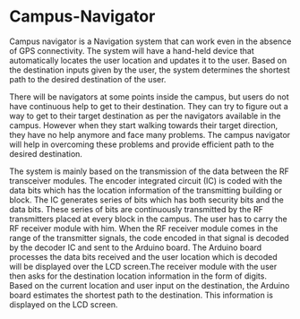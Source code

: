 # Campus-Navigator

Campus navigator is a Navigation system that can work even in the absence of GPS connectivity. The system will have a hand-held device that automatically locates the user location and updates it to the user. Based on the destination inputs given by the user, the system determines the shortest path to the desired destination of the user.

There will be navigators at some points inside the campus, but users do not have continuous help to get to their destination. They can try to figure out a way to get to their
target destination as per the navigators available in the campus. However when they start walking towards their target direction, they have no help anymore and face many
problems. The campus navigator will help in overcoming these problems and provide efficient path to the desired destination.


The system is mainly based on the transmission of the data between the RF transceiver modules. The encoder integrated circuit (IC) is coded with the data bits which has the
location information of the transmitting building or block. The IC generates series of bits which has both security bits and the data bits. These series of bits are continuously
transmitted by the RF transmitters placed at every block in the campus. The user has to carry the RF receiver module with him. When the RF receiver module comes in the range
of the transmitter signals, the code encoded in that signal is decoded by the decoder IC and sent to the Arduino board. The Arduino board processes the data bits received and
the user location which is decoded will be displayed over the LCD screen.The receiver module with the user then asks for the destination location information in the form of digits. Based on the current location and user input on the destination, the Arduino board estimates the shortest path to the destination. This information is displayed on the LCD screen.
